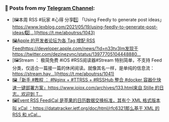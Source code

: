 ### 📰 Posts from my [Telegram Channel](https://t.me/s/aboutrss):
<!-- BLOG-POST-LIST:START -->
- [🖼本周 RSS #玩家 #心得 分享1️⃣ 「Using Feedly to generate post ideas」https://www.lexblog.com/2021/05/19/using-feedly-to-generate-post-ideas/2️⃣...](https://t.me/aboutrss/1043)
- [🖼Apple 的开发者论坛为各 Tag 增配 RSS Feedhttps://developer.apple.com/news/?id=n33tv3lm发现于https://twitter.com/dezinezync/status/13977705104448880...](https://t.me/aboutrss/1042)
- [🖼Stream ： 极简免费 #iOS #RSS阅读器#Stream 特别简单，不支持 Feed 分类，仅适合一篇接一篇的休闲阅读。就像其名一样，是单纯的信息流：https://stream.hay...](https://t.me/aboutrss/1041)
- [🖼「新手 #教程 ： #Nginx + #TTRSS + #RSSHub 整合 #docker 容器化快速一键部署方案」https://www.ioiox.com/archives/133.html来自 Stille 的日志，欢迎到 T...](https://t.me/aboutrss/1040)
- [🖼Event RSS FeediCal 是苹果的日历数据交换标准，其有个 XML 格式版本叫 xCal ：https://datatracker.ietf.org/doc/html/rfc6321那么基于 XML 的 RSS 和 xCal...](https://t.me/aboutrss/1039)
<!-- BLOG-POST-LIST:END -->

<!--
**AboutRSS/AboutRSS** is a ✨ _special_ ✨ repository because its `README.md` (this file) appears on your GitHub profile.

Here are some ideas to get you started:

- 🔭 I’m currently working on ...
- 🌱 I’m currently learning ...
- 👯 I’m looking to collaborate on ...
- 🤔 I’m looking for help with ...
- 💬 Ask me about ...
- 📫 How to reach me: ...
- 😄 Pronouns: ...
- ⚡ Fun fact: ...
-->
